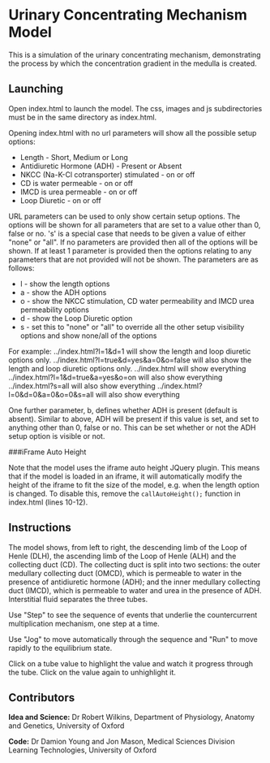 Urinary Concentrating Mechanism Model
=======

This is a simulation of the urinary concentrating mechanism, demonstrating the process by which the concentration gradient in the medulla is created.

Launching
-------

Open index.html to launch the model. The css, images and js subdirectories must be in the same directory as index.html.

Opening index.html with no url parameters will show all the possible setup options:

* Length - Short, Medium or Long
* Antidiuretic Hormone (ADH) - Present or Absent
* NKCC (Na-K-Cl cotransporter) stimulated - on or off
* CD is water permeable - on or off
* IMCD is urea permeable - on or off
* Loop Diuretic - on or off

URL parameters can be used to only show certain setup options. The options will be shown for all parameters that are set to a value other than 0, false or no. 's' is a special case that needs to be given a value of either "none" or "all". If no parameters are provided then all of the options will be shown. If at least 1 parameter is provided then the options relating to any parameters that are not provided will not be shown. The parameters are as follows:

* l - show the length options
* a - show the ADH options
* o - show the NKCC stimulation, CD water permeability and IMCD urea permeability options
* d - show the Loop Diuretic option
* s - set this to "none" or "all" to override all the other setup visibility options and show none/all of the options

For example:
../index.html?l=1&d=1 will show the length and loop diuretic options only. 
../index.html?l=true&d=yes&a=0&o=false will also show the length and loop diuretic options only. 
../index.html will show everything
../index.html?l=1&d=true&a=yes&o=on will also show everything
../index.html?s=all will also show everything
../index.html?l=0&d=0&a=0&o=0&s=all will also show everything

One further parameter, b, defines whether ADH is present (default is absent). Similar to above, ADH will be present if this value is set, and set to anything other than 0, false or no. This can be set whether or not the ADH setup option is visible or not. 

###iFrame Auto Height

Note that the model uses the iframe auto height JQuery plugin. This means that if the model is loaded in an iframe, it will automatically modify the height of the iframe to fit the size of the model, e.g. when the length option is changed. To disable this, remove the `callAutoHeight();` function in index.html (lines 10-12).

Instructions
-------

The model shows, from left to right, the descending limb of the Loop of Henle (DLH), the ascending limb of the Loop of Henle (ALH) and the collecting duct (CD). The collecting duct is split into two sections: the outer medullary collecting duct (OMCD), which is permeable to water in the presence of antidiuretic hormone (ADH); and the inner medullary collecting duct (IMCD), which is permeable to water and urea in the presence of ADH. Interstitial fluid separates the three tubes.

Use "Step" to see the sequence of events that underlie the countercurrent multiplication mechanism, one step at a time. 

Use "Jog" to move automatically through the sequence and "Run" to move rapidly to the equilibrium state. 

Click on a tube value to highlight the value and watch it progress through the tube. Click on the value again to unhighlight it. 

Contributors
-------

**Idea and Science:** Dr Robert Wilkins, Department of Physiology, Anatomy and Genetics, University of Oxford

**Code:** Dr Damion Young and Jon Mason, Medical Sciences Division Learning Technologies, University of Oxford
